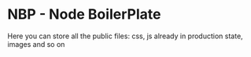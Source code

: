 # NBP - Node BoilerPlate

Here you can store all the public files: css, js already in production state, images and so on